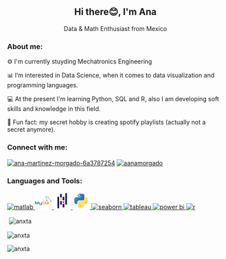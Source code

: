 
<p align="center">
 <h2 align="center" >Hi there😊, I'm Ana </h2>
 <p align="center">Data & Math Enthusiast from Mexico </p>
<h3 align="left"> About me:  </h3>
<p align="left"> ⚙️ I'm currently stuyding Mechatronics Engineering
<p align="left"> 📊 I’m interested in Data Science, when it comes to data visualization and programming languages.
<p align="left"> 💻 At the present I'm learning Python, SQL and R, also I am developing soft skills and knowledge in this field. 
<p align="left"> 🥳 Fun fact: my secret hobby is creating spotify playlists (actually not a secret anymore).
</p>
  
<h3 align="left">Connect with me:</h3>
<p align="left">
<a href="https://linkedin.com/in/ana-martinez-morgado-6a3787254" target="blank"><img align="center" src="https://raw.githubusercontent.com/rahuldkjain/github-profile-readme-generator/master/src/images/icons/Social/linked-in-alt.svg" alt="ana-martinez-morgado-6a3787254" height="30" width="40" /></a>
<a href="https://kaggle.com/aanamorgado" target="blank"><img align="center" src="https://raw.githubusercontent.com/rahuldkjain/github-profile-readme-generator/master/src/images/icons/Social/kaggle.svg" alt="aanamorgado" height="30" width="40" /></a>
</p>

<h3 align="left">Languages and Tools:</h3>
<p align="left"> <a href="https://www.mathworks.com/" target="_blank" rel="noreferrer"> <img src="https://upload.wikimedia.org/wikipedia/commons/2/21/Matlab_Logo.png" alt="matlab" width="40" height="40"/> </a> <a href="https://www.mysql.com/" target="_blank" rel="noreferrer"> <img src="https://raw.githubusercontent.com/devicons/devicon/master/icons/mysql/mysql-original-wordmark.svg" alt="mysql" width="40" height="40"/> </a> <a href="https://pandas.pydata.org/" target="_blank" rel="noreferrer"> <img src="https://raw.githubusercontent.com/devicons/devicon/2ae2a900d2f041da66e950e4d48052658d850630/icons/pandas/pandas-original.svg" alt="pandas" width="40" height="40"/> </a> <a href="https://www.python.org" target="_blank" rel="noreferrer"> <img src="https://raw.githubusercontent.com/devicons/devicon/master/icons/python/python-original.svg" alt="python" width="40" height="40"/> </a> <a href="https://seaborn.pydata.org/" target="_blank" rel="noreferrer"> <img src="https://seaborn.pydata.org/_images/logo-mark-lightbg.svg" alt="seaborn" width="40" height="40"/> </a>  <a href="https://www.tableau.com/" target="_blank" rel="noreferrer"> <img src="https://www.svgrepo.com/show/354428/tableau-icon.svg" alt="tableau" width="40" height="40"/>  </a>  <a href="https://powerbi.microsoft.com/" target="_blank" rel="noreferrer"> <img src="https://upload.wikimedia.org/wikipedia/commons/c/cf/New_Power_BI_Logo.svg" alt="power bi" width="40" height="40"/>  </a>  <a href="https://www.r-project.org/" target="_blank" rel="noreferrer"> <img src="https://www.svgrepo.com/show/354286/r-lang.svg" alt="r" width="40" height="40"/>  </a> </p>

<p>&nbsp;<img align="center" src="https://github-readme-stats.vercel.app/api?username=anxta&show_icons=true&theme=dracula" alt="anxta" /></p>
<p><img align="center" src="https://github-readme-streak-stats.herokuapp.com/?user=anxta&show_icons=true&theme=tokyonight" alt="anxta" /></p>

<p><img align="left" src="https://github-readme-stats.vercel.app/api/top-langs?username=anxta&show_icons=true&theme=tokyonight&locale=en&layout=compact" alt="anxta" /></p>

